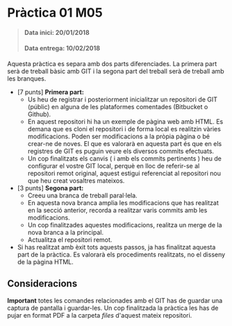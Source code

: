 # Pràctica 01 M05

>#### Data inici: 20/01/2018
>#### Data entrega: 10/02/2018
  
Aquesta pràctica es separa amb dos parts  diferenciades. La primera part serà de treball bàsic amb GIT i la segona part del treball serà de treball amb les branques.

 - [7 punts] **Primera part:** 
	 - Us heu de registrar i posteriorment inicialitzar un repositori de GIT (públic) en alguna de les plataformes comentades (Bitbucket o Github).
	 - En aquest repositori hi ha un exemple de pàgina web amb HTML. Es demana que es cloni el repositori i de forma local es realitzin vàries modificacions. Poden ser modificacions a la pròpia pàgina o bé crear-ne de noves. El que es valorarà en aquesta part és que en els registres de GIT es puguin veure els diversos commits efectuats.
	 - Un cop finalitzats els canvis ( i amb els commits pertinents ) heu de configurar el vostre GIT local, perquè en lloc de referir-se al repositori remot original, aquest estigui referenciat al repositori nou que heu creat vosaltres mateixos. 
 - [3 punts] **Segona part:**
	- Creeu una branca de treball paral·lela.  
	- En aquesta nova branca amplia les modificacions que has realitzat en la secció anterior, recorda a realitzar varis commits amb les modificacions.  
	- Un cop finalitzades aquestes modificacions, realitza un merge de la nova branca a la principal.  
	- Actualitza el repositori remot.
- Si has realitzat amb èxit tots aquests passos, ja has finalitzat aquesta part de la pràctica. Es valorarà els procediments realitzats, no el disseny de la pàgina HTML.

## Consideracions  
**Important** totes les comandes relacionades amb el GIT has de guardar una captura de pantalla i guardar-les. Un cop finalitzada la pràctica les has de pujar en format PDF a la carpeta *files* d'aquest mateix repositori.